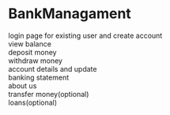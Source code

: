 # BankManagament


login page for existing user and create account <br/>
view balance <br/>
deposit money<br/>
withdraw money<br/>
account details and update<br/>
banking statement<br/>
about us<br/>
transfer money(optional)<br/>
loans(optional)<br/>
